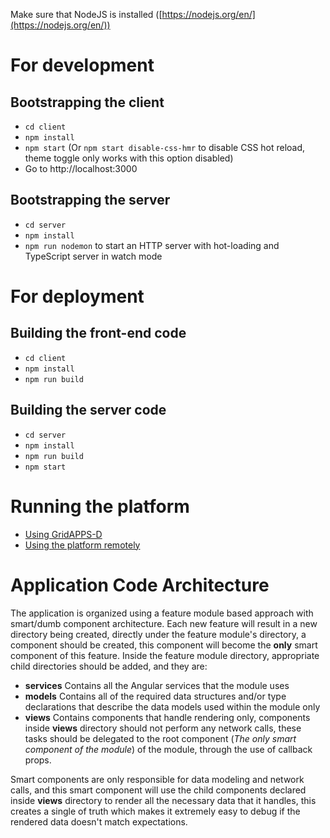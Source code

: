 Make sure that NodeJS is installed ([https://nodejs.org/en/](https://nodejs.org/en/))

# For development
## Bootstrapping the client
- `cd client`
- `npm install`
- `npm start` (Or `npm start disable-css-hmr` to disable CSS hot reload, theme toggle only works with this option disabled)
- Go to http://localhost:3000

## Bootstrapping the server
- `cd server`
- `npm install`
- `npm run nodemon` to start an HTTP server with hot-loading and TypeScript server in watch mode

# For deployment
## Building the front-end code
- `cd client`
- `npm install`
- `npm run build`

## Building the server code
- `cd server`
- `npm install`
- `npm run build`
- `npm start`

# Running the platform
- [Using GridAPPS-D](https://gridappsd.readthedocs.io/en/master/using_gridappsd/index.html)
- [Using the platform remotely](https://github.com/GRIDAPPSD/gridappsd-docker/blob/main/README.md)


# Application Code Architecture
The application is organized using a feature module based approach with smart/dumb component architecture. Each new feature will result in a new directory being created, directly under the feature module's directory, a component should be created, this component will become the **only** smart component of this feature. Inside the feature module directory, appropriate child directories should be added, and they are:
- **services** Contains all the Angular services that the module uses
- **models** Contains all of the required data structures and/or type declarations that describe the data models used within the module only
- **views** Contains components that handle rendering only, components inside **views** directory should not perform any network calls, these tasks should be delegated to the root component (*The only smart component of the module*) of the module, through the use of callback props.

Smart components are only responsible for data modeling and network calls, and this smart component will use the child components declared inside **views** directory to render all the necessary data that it handles, this creates a single of truth which makes it extremely easy to debug if the rendered data doesn't match expectations.